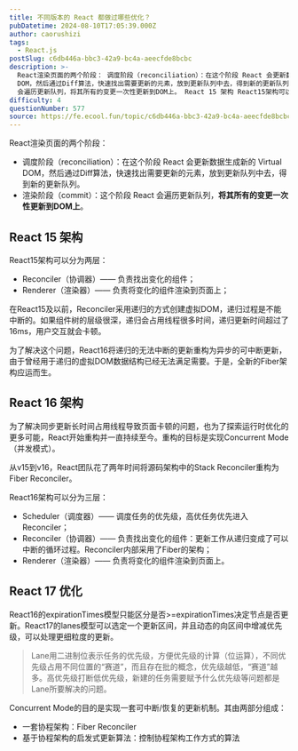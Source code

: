 ```yaml
---
title: 不同版本的 React 都做过哪些优化？
pubDatetime: 2024-08-10T17:05:39.000Z
author: caorushizi
tags:
  - React.js
postSlug: c6db446a-bbc3-42a9-bc4a-aeecfde8bcbc
description: >-
  React渲染页面的两个阶段： 调度阶段（reconciliation）：在这个阶段 React 会更新数据生成新的 Virtual
  DOM，然后通过Diff算法，快速找出需要更新的元素，放到更新队列中去，得到新的更新队列。 渲染阶段（commit）：这个阶段 React
  会遍历更新队列，将其所有的变更一次性更新到DOM上。 React 15 架构 React15架构可以分为两层： Reconci
difficulty: 4
questionNumber: 577
source: https://fe.ecool.fun/topic/c6db446a-bbc3-42a9-bc4a-aeecfde8bcbc
---
```


React渲染页面的两个阶段：

- 调度阶段（reconciliation）：在这个阶段 React 会更新数据生成新的 Virtual DOM，然后通过Diff算法，快速找出需要更新的元素，放到更新队列中去，得到新的更新队列。
- 渲染阶段（commit）：这个阶段 React 会遍历更新队列，**将其所有的变更一次性更新到DOM上**。

## React 15 架构

React15架构可以分为两层：

- Reconciler（协调器）—— 负责找出变化的组件；
- Renderer（渲染器）—— 负责将变化的组件渲染到页面上；

在React15及以前，Reconciler采用递归的方式创建虚拟DOM，递归过程是不能中断的。如果组件树的层级很深，递归会占用线程很多时间，递归更新时间超过了16ms，用户交互就会卡顿。

为了解决这个问题，React16将递归的无法中断的更新重构为异步的可中断更新，由于曾经用于递归的虚拟DOM数据结构已经无法满足需要。于是，全新的Fiber架构应运而生。

## React 16 架构

为了解决同步更新长时间占用线程导致页面卡顿的问题，也为了探索运行时优化的更多可能，React开始重构并一直持续至今。重构的目标是实现Concurrent Mode（并发模式）。

从v15到v16，React团队花了两年时间将源码架构中的Stack Reconciler重构为Fiber Reconciler。

React16架构可以分为三层：

- Scheduler（调度器）—— 调度任务的优先级，高优任务优先进入Reconciler；
- Reconciler（协调器）—— 负责找出变化的组件：更新工作从递归变成了可以中断的循环过程。Reconciler内部采用了Fiber的架构；
- Renderer（渲染器）—— 负责将变化的组件渲染到页面上。

## React 17 优化

React16的expirationTimes模型只能区分是否>=expirationTimes决定节点是否更新。React17的lanes模型可以选定一个更新区间，并且动态的向区间中增减优先级，可以处理更细粒度的更新。

> Lane用二进制位表示任务的优先级，方便优先级的计算（位运算），不同优先级占用不同位置的“赛道”，而且存在批的概念，优先级越低，“赛道”越多。高优先级打断低优先级，新建的任务需要赋予什么优先级等问题都是Lane所要解决的问题。

Concurrent Mode的目的是实现一套可中断/恢复的更新机制。其由两部分组成：

- 一套协程架构：Fiber Reconciler
- 基于协程架构的启发式更新算法：控制协程架构工作方式的算法
